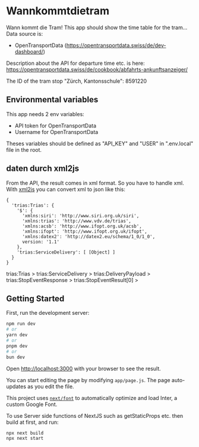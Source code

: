 # Wannkommtdietram

Wann kommt die Tram!
This app should show the time table for the tram...
Data source is:

- OpenTransportData (https://opentransportdata.swiss/de/dev-dashboard/)

Description about the API for departure time etc. is here: https://opentransportdata.swiss/de/cookbook/abfahrts-ankunftsanzeiger/

The ID of the tram stop "Zürch, Kantonsschule":  8591220

## Environmental variables
This app needs 2 env variables: 
 
 - API token for OpenTransportData
 - Username for OpenTransportData

 Theses variables should be defined as "API_KEY" and "USER" in ".env.local" file in the root. 



## daten durch xml2js

From the API, the result comes in xml format. So you have to handle xml.
With [xml2js](https://www.npmjs.com/package/xml2js) you can convert xml to json like this:
```
{
  'trias:Trias': {
    '$': {
      'xmlns:siri': 'http://www.siri.org.uk/siri',
      'xmlns:trias': 'http://www.vdv.de/trias',
      'xmlns:acsb': 'http://www.ifopt.org.uk/acsb',
      'xmlns:ifopt': 'http://www.ifopt.org.uk/ifopt',
      'xmlns:datex2': 'http://datex2.eu/schema/1_0/1_0',
      version: '1.1'
    },
    'trias:ServiceDelivery': [ [Object] ]
  }
}
```


trias:Trias > trias:ServiceDelivery > trias:DeliveryPayload > trias:StopEventResponse > trias:StopEventResult[0] > 
## Getting Started

First, run the development server:

```bash
npm run dev
# or
yarn dev
# or
pnpm dev
# or
bun dev
```

Open [http://localhost:3000](http://localhost:3000) with your browser to see the result.

You can start editing the page by modifying `app/page.js`. The page auto-updates as you edit the file.

This project uses [`next/font`](https://nextjs.org/docs/basic-features/font-optimization) to automatically optimize and load Inter, a custom Google Font.


To use Server side functions of NextJS such as getStaticProps etc. then build at first, and run:
```
npx next build
npx next start
``` 
